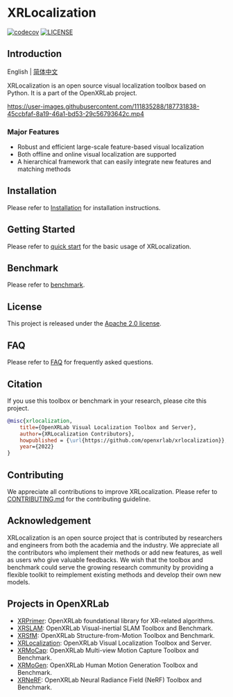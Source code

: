 # XRLocalization

<div align="left">


[![codecov](https://codecov.io/gh/openxrlab/xrlocalization/branch/main/graph/badge.svg)](https://codecov.io/gh/openxrlab/xrlocalization)
[![LICENSE](https://img.shields.io/github/license/openxrlab/xrlocalization.svg)](https://github.com/openxrlab/xrlocalization/blob/main/LICENCE)

</div>


## Introduction
English | [简体中文](README_CN.md)

XRLocalization is an open source visual localization toolbox based on Python. It is a
part of the OpenXRLab project.

https://user-images.githubusercontent.com/111835288/187731838-45ccbfaf-8a19-46a1-bd53-29c56793642c.mp4

### Major Features

* Robust and efficient large-scale feature-based visual localization
* Both offline and online visual localization are supported
* A hierarchical framework that can easily integrate new features and matching methods

## Installation
Please refer to [Installation](docs/en/installation.md) for installation instructions.

## Getting Started
Please refer to [quick start](docs/en/get_started.md) for the basic usage of XRLocalization.

## Benchmark
Please refer to [benchmark](docs/en/benchmark/benchmark.md).


## License
This project is released under the [Apache 2.0 license](LICENSE).

## FAQ
Please refer to [FAQ](docs/en/faq.md) for frequently asked questions.

## Citation
If you use this toolbox or benchmark in your research, please cite this project.
```bibtex
@misc{xrlocalization,
    title={OpenXRLab Visual Localization Toolbox and Server},
    author={XRLocalization Contributors},
    howpublished = {\url{https://github.com/openxrlab/xrlocalization}},
    year={2022}
}
```

## Contributing
We appreciate all contributions to improve XRLocalization.
Please refer to [CONTRIBUTING.md](.github/CONTRIBUTING.md) for the contributing guideline.

## Acknowledgement
XRLocalization is an open source project that is contributed by researchers and
engineers from both the academia and the industry.
We appreciate all the contributors who implement their methods or add new features,
as well as users who give valuable feedbacks.
We wish that the toolbox and benchmark could serve the growing research community
by providing a flexible toolkit to reimplement existing methods and develop their
own new models.


## Projects in OpenXRLab
- [XRPrimer](https://github.com/openxrlab/xrprimer): OpenXRLab foundational library for XR-related algorithms.
- [XRSLAM](https://github.com/openxrlab/xrslam): OpenXRLab Visual-inertial SLAM Toolbox and Benchmark.
- [XRSfM](https://github.com/openxrlab/xrsfm): OpenXRLab Structure-from-Motion Toolbox and Benchmark.
- [XRLocalization](https://github.com/openxrlab/xrlocalization): OpenXRLab Visual Localization Toolbox and Server.
- [XRMoCap](https://github.com/openxrlab/xrmocap): OpenXRLab Multi-view Motion Capture Toolbox and Benchmark.
- [XRMoGen](https://github.com/openxrlab/xrmogen): OpenXRLab Human Motion Generation Toolbox and Benchmark.
- [XRNeRF](https://github.com/openxrlab/xrnerf): OpenXRLab Neural Radiance Field (NeRF) Toolbox and Benchmark.
